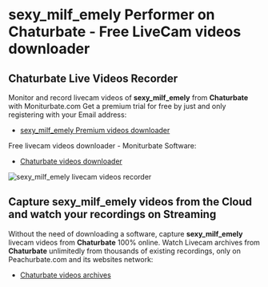 # sexy_milf_emely Performer on Chaturbate - Free LiveCam videos downloader

## Chaturbate Live Videos Recorder

Monitor and record livecam videos of **sexy_milf_emely** from **Chaturbate** with Moniturbate.com
Get a premium trial for free by just and only registering with your Email address:
* [sexy_milf_emely Premium videos downloader](https://moniturbate.com/request-demo-licence-key.html)

Free livecam videos downloader - Moniturbate Software:
* [Chaturbate videos downloader](https://moniturbate.com/moniturbate-download-software.html)

![sexy_milf_emely livecam videos recorder](https://peachurnet.com/templates/moniturbate-software.png)


## Capture sexy_milf_emely videos from the Cloud and watch your recordings on Streaming

Without the need of downloading a software, capture **sexy_milf_emely** livecam videos from **Chaturbate** 100% online.
Watch Livecam archives from **Chaturbate** unlimitedly from thousands of existing recordings, only on Peachurbate.com and its websites network:
* [Chaturbate videos archives](https://peachurnet.com/)